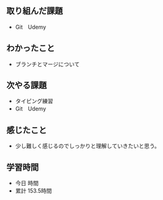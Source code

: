 ## 取り組んだ課題
- Git　Udemy
## わかったこと
- ブランチとマージについて
## 次やる課題
- タイピング練習
- Git　Udemy
## 感じたこと
- 少し難しく感じるのでしっかりと理解していきたいと思う。
## 学習時間
- 今日 時間
- 累計 153.5時間
